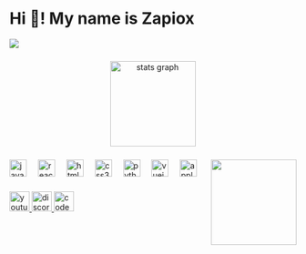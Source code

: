<h1 align="left">Hi 👋! My name is Zapiox</h1>
<img align="center" border src="https://media.discordapp.net/attachments/1293291785803530240/1314299838942285864/banniere_zapioxx.jpg?ex=67b2d95c&is=67b187dc&hm=895a80049986335c0c8767daaf83bbd9633dc5d322058db8defc8ecda31c1389&=&width=1440&height=576"  />

###

<div align="center">
  <img src="https://github-readme-stats.vercel.app/api?username=zapiox&hide_title=false&hide_rank=false&show_icons=true&include_all_commits=true&count_private=true&disable_animations=false&theme=dracula&locale=en&hide_border=false" height="150" alt="stats graph"  />
</div>

###

<img align="right" height="150" src="https://i.imgflip.com/9kfint.jpg"/>

###

<div align="left">
  <img src="https://cdn.jsdelivr.net/gh/devicons/devicon/icons/javascript/javascript-original.svg" height="30" alt="javascript logo"  />
  <img width="12" />
  <img src="https://cdn.jsdelivr.net/gh/devicons/devicon/icons/react/react-original.svg" height="30" alt="react logo"  />
  <img width="12" />
  <img src="https://cdn.jsdelivr.net/gh/devicons/devicon/icons/html5/html5-original.svg" height="30" alt="html5 logo"  />
  <img width="12" />
  <img src="https://cdn.jsdelivr.net/gh/devicons/devicon/icons/css3/css3-original.svg" height="30" alt="css3 logo"  />
  <img width="12" />
  <img src="https://cdn.jsdelivr.net/gh/devicons/devicon/icons/python/python-original.svg" height="30" alt="python logo" targer />
  <img width="12" />
  <img src="https://cdn.jsdelivr.net/gh/devicons/devicon/icons/vuejs/vuejs-original.svg" height="30" alt="vuejs logo"  />
  <img width="12" />
  <img src="https://cdn.jsdelivr.net/gh/devicons/devicon/icons/apple/apple-original.svg" height="30" alt="apple logo"  />
</div>

###

<div align="left">
  <a href="https://www.youtube.com/@zapiox4006" target="_blank">
  <img src="https://img.shields.io/static/v1?message=Youtube&logo=youtube&label=&color=FF0000&logoColor=white&labelColor=&style=for-the-badge" height="35" alt="youtube logo"  />
    </a>
  <a href="https://discord.gg/zj7wfwSZGK" target="_blank">
  <img src="https://img.shields.io/static/v1?message=Discord&logo=discord&label=&color=7289DA&logoColor=white&labelColor=&style=for-the-badge" height="35" alt="discord logo"  />
     </a>
  <a href="https://guns.lol/zapiox" target="_blank">
    <img src="https://img.shields.io/static/v1?message=guns.lol&logo=lamborghini&label=&color=000000&logoColor=white&labelColor=&style=for-the-badge" height="35" alt="codepen logo"  />
  </a>
</div>
